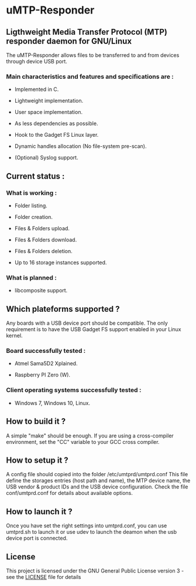# uMTP-Responder

## Ligthweight Media Transfer Protocol (MTP) responder daemon for GNU/Linux

The uMTP-Responder allows files to be transferred to and from devices through device USB port.

### Main characteristics and features and specifications are :

- Implemented in C.

- Lightweight implementation.

- User space implementation.

- As less dependencies as possible.

- Hook to the Gadget FS Linux layer.

- Dynamic handles allocation (No file-system pre-scan).

- (Optional) Syslog support.

## Current status :

### What is working :

- Folder listing.

- Folder creation.

- Files & Folders upload.

- Files & Folders download.

- Files & Folders deletion.

- Up to 16 storage instances supported.

### What is planned :

- libcomposite support.

## Which plateforms supported ?

Any boards with a USB device port should be compatible. The only requirement is to have the USB Gadget FS support enabled in your Linux kernel.

### Board successfully tested :

- Atmel Sama5D2 Xplained.

- Raspberry PI Zero (W).

### Client operating systems successfully tested :

- Windows 7, Windows 10, Linux.

## How to build it ?

A simple "make" should be enough. If you are using a cross-compiler environment, set the "CC" variable to your GCC cross compiler.
 
## How to setup it ?

A config file should copied into the folder /etc/umtprd/umtprd.conf
This file define the storages entries (host path and name), the MTP device name, the USB vendor & product IDs and the USB device configuration.
Check the file conf/umtprd.conf for details about available options.

## How to launch it ?

Once you have set the right settings into umtprd.conf, you can use umtprd.sh to launch it or use udev to launch the deamon when the usb device port is connected.

## License

This project is licensed under the GNU General Public License version 3 - see the [LICENSE](LICENSE) file for details


